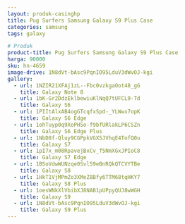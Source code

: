 ```yaml
---
layout: produk-casinghp
title: Pug Surfers Samsung Galaxy S9 Plus Case
categories: samsung
tags: galaxy

# Produk
product-title: Pug Surfers Samsung Galaxy S9 Plus Case
harga: 90000
sku: hn-4659
image-drive: 1N8dVt-bAsc9PqnIO95LduV3dWvOJ-kgi
gallery:
  - url: 1NZIR21XFAj1zL--Fbc0vzkgaOot48_gG
    title: Galaxy Note 8
  - url: 1bK-Gr2DdzEklbewiuKlNqQ7tUFCL9-Td
    title: Galaxy S6
  - url: 1PIItAlxAB4ogGTcqfxSpd-_YLWwx7opK
    title: Galaxy S6 Edge
  - url: 1ohTuyp0q9XoPHSo-f9bfURlakLP6CSZn
    title: Galaxy S6 Edge Plus
  - url: 1NbD8f-Qluy9CGPpkVGX5JVhqE4TofQ0u
    title: Galaxy S7
  - url: 1pI7x_m08RpavejBxCv_f5NmXGxJPIoC8
    title: Galaxy S7 Edge
  - url: 1BSoVdwWUNzqe0Svl59eBnRQkQTCVYTBe
    title: Galaxy S8
  - url: 1HkT1VjMPmZo3XMeZ8Bfy6TTM68tqHKY7
    title: Galaxy S8 Plus
  - url: 1oesWNkXlVbibXJ8NAB1pUPpyQUJ8wWGH
    title: Galaxy S9
  - url: 1N8dVt-bAsc9PqnIO95LduV3dWvOJ-kgi
    title: Galaxy S9 Plus
---
```

